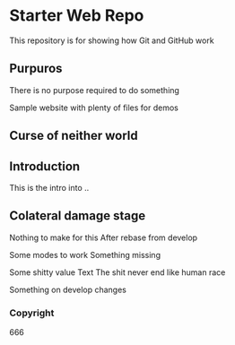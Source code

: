 # Starter Web Repo

This repository is for showing how Git and GitHub work

## Purpuros
There is no purpose required to do something

Sample website with plenty of files for demos
## Curse of neither world

## Introduction
This is the intro into ..

## Colateral damage stage

Nothing to make for this
After rebase from develop

Some modes to work
Something missing

Some shitty value Text
The shit never end like human race

Something on develop changes

### Copyright 
666